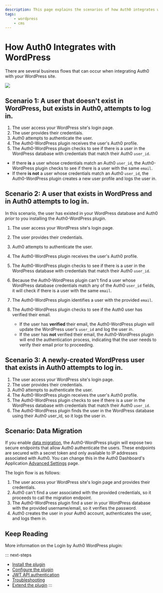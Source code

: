 ```yaml
---
description: This page explains the scenarios of how Auth0 integrates with WordPress.
tags:
    - wordpress
    - cms
---
```


# How Auth0 Integrates with WordPress

There are several business flows that can occur when integrating Auth0 with your WordPress site.

![](/media/articles/cms/wordpress/plugin-auth-page.png)

## Scenario 1: A user that doesn't exist in WordPress, but exists in Auth0, attempts to log in.

1. The user access your WordPress site's login page.
2. The user provides their credentials.
3. Auth0 attempts to authenticate the user.
4. The Auth0-WordPress plugin receives the user's Auth0 profile.
5. The Auth0-WordPress plugin checks to see if there is a user in the WordPress database with credentials that match their Auth0 `user_id`.

  * If there **is** a user whose credentials match an Auth0 `user_id`, the Auth0-WordPress plugin checks to see if there is a user with the same `email`.
  * If there **is not** a user whose credentials match an Auth0 `user_id`, the Auth0-WordPress plugin creates a new user profile and logs the user in.


## Scenario 2: A user that exists in WordPress **and** in Auth0 attempts to log in.

In this scenario, the user has existed in your WordPress database and Auth0 *prior* to you installing the Auth0-WordPress plugin.

1. The user access your WordPress site's login page.
2. The user provides their credentials.
3. Auth0 attempts to authenticate the user.
4. The Auth0-WordPress plugin receives the user's Auth0 profile.
5. The Auth0-WordPress plugin checks to see if there is a user in the WordPress database with credentials that match their Auth0 `user_id`.
6. Because the Auth0-WordPress plugin can't find a user whose WordPress database credentials match any of the Auth0 `user_id` fields, it will check if there is a user with the same `email`.
7. The Auth0-WordPress plugin identifies a user with the provided `email`.
8. The Auth0-WordPress plugin checks to see if the Auth0 user has verified their email.

    * If the user has **verified** their email, the Auth0-WordPress plugin will update the WordPress user's `user_id` and log the user in.
    * If the user has **not** verified their email, the Auth0-WordPress plugin will end the authentication process, indicating that the user needs to verify their email prior to proceeding.

## Scenario 3: A newly-created WordPress user that exists in Auth0 attempts to log in.

1. The user access your WordPress site's login page.
2. The user provides their credentials.
3. Auth0 attempts to authenticate the user.
4. The Auth0-WordPress plugin receives the user's Auth0 profile.
5. The Auth0-WordPress plugin checks to see if there is a user in the WordPress database with credentials that match their Auth0 `user_id`.
6. The Auth0-WordPress plugin finds the user in the WordPress database using their Auth0 user_id, so it logs the user in.

## Scenario: Data Migration

If you enable [data migration](/connections/database/migrating), the Auth0-WordPress plugin will expose two secure endpoints that allow Auth0 authenticate the users. These endpoints are secured with a secret token and only available to IP addresses associated with Auth0. You can change this in the Auth0 Dashboard's Application [Advanced Settings](${manage_url}/#/applications) page.

The login flow is as follows:

1. The user access your WordPress site's login page and provides their credentials.
2. Auth0 can't find a user associated with the provided credentials, so it proceeds to call the migration endpoint.
3. The Auth0-WordPress plugin find a user in your WordPress database with the provided username/email, so it verifies the password.
4. Auth0 creates the user in your Auth0 account, authenticates the user, and logs them in.

## Keep Reading

More information on the Login by Auth0 WordPress plugin:

::: next-steps
* [Install the plugin](/cms/wordpress/installation)
* [Configure the plugin](/cms/wordpress/configuration)
* [JWT API authentication](/cms/wordpress/jwt-authentication)
* [Troubleshooting](/cms/wordpress/troubleshoot)
* [Extend the plugin](/cms/wordpress/extending)
:::